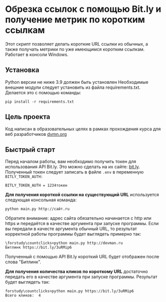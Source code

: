 Обрезка ссылок с помощью Bit.ly и получение метрик по коротким ссылкам
===

Этот скрипт позволяет делать короткие URL ссылки из обычных, а также получать метрики
по уже имеющимся коротким ссылкам. Работает в консоли Windows.

Установка
---
Python версии не ниже 3.9 должен быть установлен
Необходимые внешние модули следует установить из файла requirements.txt. Делается это с помощью команды:

`pip install -r requirements.txt`

Цель проекта
---
Код написан в образовательных целях в рамках прохождения курса для веб разработчиков [dvmn.org](http://dvmn.org/)

Быстрый старт
---
Перед началом работы, вам необходимо получить токен для использования API Bit.ly. Это можно сделать на их сайте: [bit.ly](https://bit.ly/).
Полученный токен следует записать в файле `.env` в переменную `BITLY_TOKEN_AUTH:`

`BITLY_TOKEN_AUTH = 1234токен`

**Для получения короткой ссылки на существующий URL** используется следующая консольная команда:

`python main.py http://сайт.ru`

    
Обратите внимание: адрес сайта обязательно начинается с http или https и передаётся в качестве аргумента при запуске программы.
    Если вы передали в качесте аргумента обычный URL, то результат корректной работы программы будет выглядеть примерно так:

<pre><code>\forstudy\countclicks>python main.py http://devman.ru
Битлинк https://bit.ly/3uRMip6</code></pre>


Полученный с помощью API Bit.ly короткий URL будет отображен после слова "Битлинк".

**Для получения количества кликов по короткому URL** достаточно передать его в качестве аргумента при запуске программы.
Результат будет выглядеть так: 

<pre><code>forstudy\countclicks>python main.py https://bit.ly/3uRMip6 
Всего кликов:  4</code></pre>
